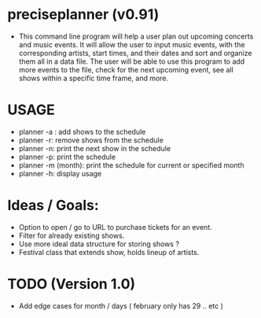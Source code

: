 # preciseplanner (v0.91)
- This command line program will help a user plan out upcoming 
concerts and music events. It will allow the user to input music 
events, with the corresponding artists, start times, and their 
dates and sort and organize them all in a data file. The user will 
be able to use this program to add more events to the file, check 
for the next upcoming event, see all shows within a specific time 
frame, and more.

# USAGE
- planner -a : add shows to the schedule
- planner -r: remove shows from the schedule
- planner -n: print the next show in the schedule
- planner -p: print the schedule
- planner -m (month): print the schedule for current or specified month
- planner -h: display usage
  
# Ideas / Goals:
- Option to open / go to URL to purchase tickets for an event.
- Filter for already existing shows.
- Use more ideal data structure for storing shows ?
- Festival class that extends show, holds lineup of artists. 

# TODO (Version 1.0)
- Add edge cases for month / days ( february only has 29 .. etc )